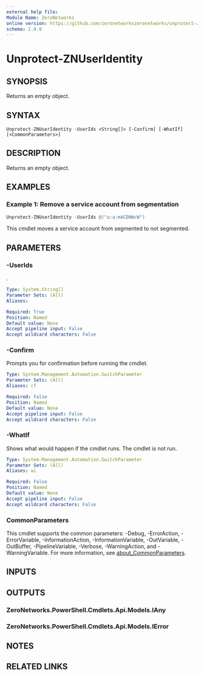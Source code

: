```yaml
---
external help file:
Module Name: ZeroNetworks
online version: https://github.com/zeronetworkszeronetworks/unprotect-znuseridentity
schema: 2.0.0
---
```


# Unprotect-ZNUserIdentity

## SYNOPSIS
Returns an empty object.

## SYNTAX

```
Unprotect-ZNUserIdentity -UserIds <String[]> [-Confirm] [-WhatIf] [<CommonParameters>]
```

## DESCRIPTION
Returns an empty object.

## EXAMPLES

### Example 1: Remove a service account from segmentation
```powershell
Unprotect-ZNUserIdentity -UserIds @("u:a:mACDNWcW")
```

This cmdlet moves a service account from segmented to not segmented.

## PARAMETERS

### -UserIds
.

```yaml
Type: System.String[]
Parameter Sets: (All)
Aliases:

Required: True
Position: Named
Default value: None
Accept pipeline input: False
Accept wildcard characters: False
```

### -Confirm
Prompts you for confirmation before running the cmdlet.

```yaml
Type: System.Management.Automation.SwitchParameter
Parameter Sets: (All)
Aliases: cf

Required: False
Position: Named
Default value: None
Accept pipeline input: False
Accept wildcard characters: False
```

### -WhatIf
Shows what would happen if the cmdlet runs.
The cmdlet is not run.

```yaml
Type: System.Management.Automation.SwitchParameter
Parameter Sets: (All)
Aliases: wi

Required: False
Position: Named
Default value: None
Accept pipeline input: False
Accept wildcard characters: False
```

### CommonParameters
This cmdlet supports the common parameters: -Debug, -ErrorAction, -ErrorVariable, -InformationAction, -InformationVariable, -OutVariable, -OutBuffer, -PipelineVariable, -Verbose, -WarningAction, and -WarningVariable. For more information, see [about_CommonParameters](http://go.microsoft.com/fwlink/?LinkID=113216).

## INPUTS

## OUTPUTS

### ZeroNetworks.PowerShell.Cmdlets.Api.Models.IAny

### ZeroNetworks.PowerShell.Cmdlets.Api.Models.IError

## NOTES

## RELATED LINKS

